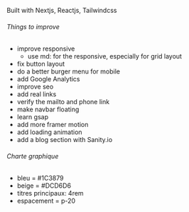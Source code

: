 Built with Nextjs, Reactjs, Tailwindcss

###### Things to improve ######
- improve responsive
    - use md: for the responsive, especially for grid layout
- fix button layout
- do a better burger menu for mobile
- add Google Analytics
- improve seo
- add real links
- verify the mailto and phone link
- make navbar floating
- learn gsap
- add more framer motion
- add loading animation
- add a blog section with Sanity.io



###### Charte graphique ######
- bleu = #1C3879
- beige = #DCD6D6
- titres principaux: 4rem
- espacement = p-20 


